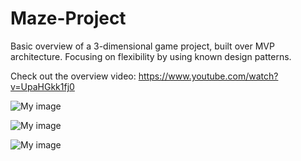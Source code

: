 # Maze-Project
Basic overview of a 3-dimensional game project, built over MVP architecture. Focusing on flexibility by using known design patterns.

Check out the overview video: https://www.youtube.com/watch?v=UpaHGkk1fj0


![My image](http://imageshack.com/a/img923/3646/lSFrSW.jpg)


![My image](http://imageshack.com/a/img923/833/b2J6iy.jpg)


![My image](http://imageshack.com/a/img921/2820/erL3hz.jpg)

